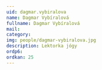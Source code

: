 ```yaml
---
uid: dagmar.vybiralova
name: Dagmar Vybíralová
fullname: Dagmar Vybíralová
mail: 
category: 
img: people/dagmar-vybiralova.jpg
description: Lektorka jógy
ordp6: 
ordkan: 25
---
```




